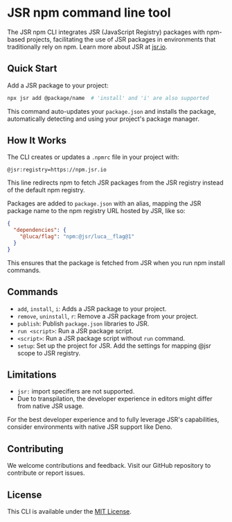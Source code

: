 # JSR npm command line tool

The JSR npm CLI integrates JSR (JavaScript Registry) packages with npm-based
projects, facilitating the use of JSR packages in environments that
traditionally rely on npm. Learn more about JSR at [jsr.io](https://jsr.io).

## Quick Start

Add a JSR package to your project:

```sh
npx jsr add @package/name  # 'install' and 'i' are also supported
```

This command auto-updates your `package.json` and installs the package,
automatically detecting and using your project's package manager.

## How It Works

The CLI creates or updates a `.npmrc` file in your project with:

```
@jsr:registry=https://npm.jsr.io
```

This line redirects npm to fetch JSR packages from the JSR registry instead of
the default npm registry.

Packages are added to `package.json` with an alias, mapping the JSR package name
to the npm registry URL hosted by JSR, like so:

```json
{
  "dependencies": {
    "@luca/flag": "npm:@jsr/luca__flag@1"
  }
}
```

This ensures that the package is fetched from JSR when you run npm install
commands.

## Commands

- `add`, `install`, `i`: Adds a JSR package to your project.
- `remove`, `uninstall`, `r`: Remove a JSR package from your project.
- `publish`: Publish `package.json` libraries to JSR.
- `run <script>`: Run a JSR package script.
- `<script>`: Run a JSR package script without `run` command.
- `setup`: Set up the project for JSR. Add the settings for mapping @jsr scope
  to JSR registry.

## Limitations

- `jsr:` import specifiers are not supported.
- Due to transpilation, the developer experience in editors might differ from
  native JSR usage.

For the best developer experience and to fully leverage JSR's capabilities,
consider environments with native JSR support like Deno.

## Contributing

We welcome contributions and feedback. Visit our GitHub repository to contribute
or report issues.

## License

This CLI is available under the
[MIT License](https://opensource.org/licenses/MIT).
